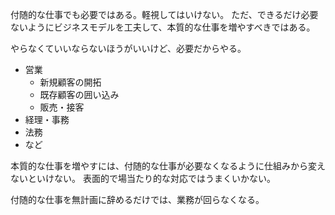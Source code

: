 付随的な仕事でも必要ではある。軽視してはいけない。
ただ、できるだけ必要ないようにビジネスモデルを工夫して、本質的な仕事を増やすべきではある。

やらなくていいならないほうがいいけど、必要だからやる。

- 営業
  - 新規顧客の開拓
  - 既存顧客の囲い込み
  - 販売・接客
- 経理・事務
- 法務
- など

本質的な仕事を増やすには、付随的な仕事が必要なくなるように仕組みから変えないといけない。
表面的で場当たり的な対応ではうまくいかない。

付随的な仕事を無計画に辞めるだけでは、業務が回らなくなる。
